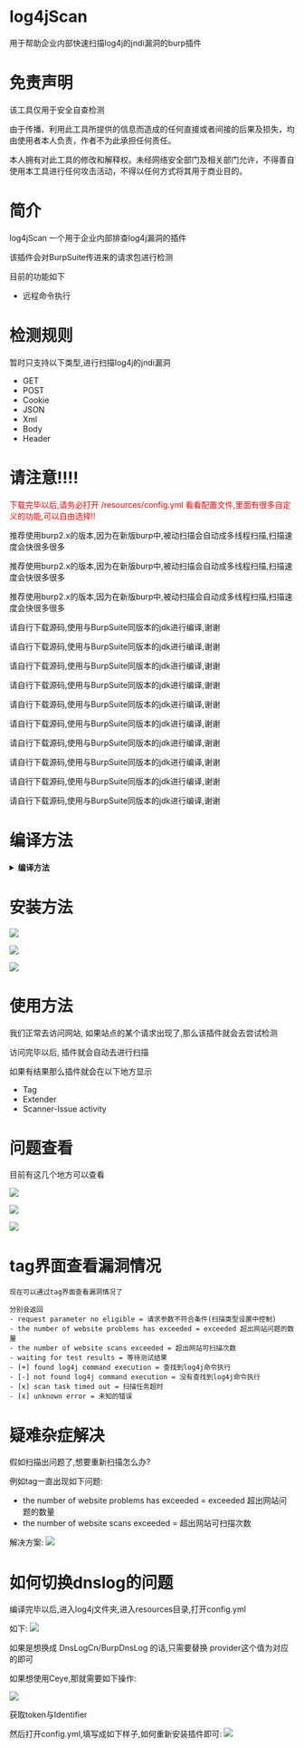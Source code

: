 # log4jScan

用于帮助企业内部快速扫描log4j的jndi漏洞的burp插件

# 免责声明

该工具仅用于安全自查检测

由于传播、利用此工具所提供的信息而造成的任何直接或者间接的后果及损失，均由使用者本人负责，作者不为此承担任何责任。

本人拥有对此工具的修改和解释权。未经网络安全部门及相关部门允许，不得善自使用本工具进行任何攻击活动，不得以任何方式将其用于商业目的。

# 简介

log4jScan 一个用于企业内部排查log4j漏洞的插件

该插件会对BurpSuite传进来的请求包进行检测

目前的功能如下
- 远程命令执行

# 检测规则

暂时只支持以下类型,进行扫描log4j的jndi漏洞

- GET
- POST
- Cookie
- JSON
- Xml
- Body
- Header

# 请注意!!!!

<font color=red>下载完毕以后,请务必打开 /resources/config.yml 看看配置文件,里面有很多自定义的功能,可以自由选择!!</font>

推荐使用burp2.x的版本,因为在新版burp中,被动扫描会自动成多线程扫描,扫描速度会快很多很多

推荐使用burp2.x的版本,因为在新版burp中,被动扫描会自动成多线程扫描,扫描速度会快很多很多

推荐使用burp2.x的版本,因为在新版burp中,被动扫描会自动成多线程扫描,扫描速度会快很多很多

请自行下载源码,使用与BurpSuite同版本的jdk进行编译,谢谢

请自行下载源码,使用与BurpSuite同版本的jdk进行编译,谢谢

请自行下载源码,使用与BurpSuite同版本的jdk进行编译,谢谢

请自行下载源码,使用与BurpSuite同版本的jdk进行编译,谢谢

请自行下载源码,使用与BurpSuite同版本的jdk进行编译,谢谢

请自行下载源码,使用与BurpSuite同版本的jdk进行编译,谢谢

请自行下载源码,使用与BurpSuite同版本的jdk进行编译,谢谢

请自行下载源码,使用与BurpSuite同版本的jdk进行编译,谢谢

请自行下载源码,使用与BurpSuite同版本的jdk进行编译,谢谢

请自行下载源码,使用与BurpSuite同版本的jdk进行编译,谢谢

# 编译方法

<details>
<summary><b>编译方法</b></summary>

这是一个 java maven项目

导入idea,打开刚刚好下载好的源码

![](./images/1.png)

打开: /log4jScan/pom.xml 安装对应的包,第一次安装依赖包需要比较久,慢慢等不要急

![](./images/2.png)

![](./images/3.png)

编译文件地址: /log4jScan/target/log4jScan/

jar包地址: /log4jScan/target/log4jScan/log4jScan.jar

项目配置文件地址: /log4jScan/target/log4jScan/resources/config.yml

接着拿着这个jar包, 导入BurpSuite即可

</details>

# 安装方法

![](./images/4.png)

![](./images/5.png)

![](./images/6.png)

# 使用方法

我们正常去访问网站, 如果站点的某个请求出现了,那么该插件就会去尝试检测

访问完毕以后, 插件就会自动去进行扫描

如果有结果那么插件就会在以下地方显示
- Tag
- Extender
- Scanner-Issue activity

# 问题查看

目前有这几个地方可以查看

![](./images/7.png)

![](./images/8.png)

![](./images/9.png)

# tag界面查看漏洞情况

```
现在可以通过tag界面查看漏洞情况了

分别会返回
- request parameter no eligible = 请求参数不符合条件(扫描类型设置中控制)
- the number of website problems has exceeded = exceeded 超出网站问题的数量
- the number of website scans exceeded = 超出网站可扫描次数
- waiting for test results = 等待测试结果
- [+] found log4j command execution = 查找到log4j命令执行
- [-] not found log4j command execution = 没有查找到log4j命令执行
- [x] scan task timed out = 扫描任务超时
- [x] unknown error = 未知的错误
```

# 疑难杂症解决

假如扫描出问题了,想要重新扫描怎么办?

例如tag一直出现如下问题:
- the number of website problems has exceeded = exceeded 超出网站问题的数量
- the number of website scans exceeded = 超出网站可扫描次数

解决方案:
![](./images/11.png)

# 如何切换dnslog的问题

编译完毕以后,进入log4j文件夹,进入resources目录,打开config.yml

如下:
![](./images/12.png)

如果是想换成 DnsLogCn/BurpDnsLog 的话,只需要替换 provider这个值为对应的即可

如果想使用Ceye,那就需要如下操作:

![](./images/14.png)

获取token与Identifier

然后打开config.yml,填写成如下样子,如何重新安装插件即可:
![](./images/15.png)